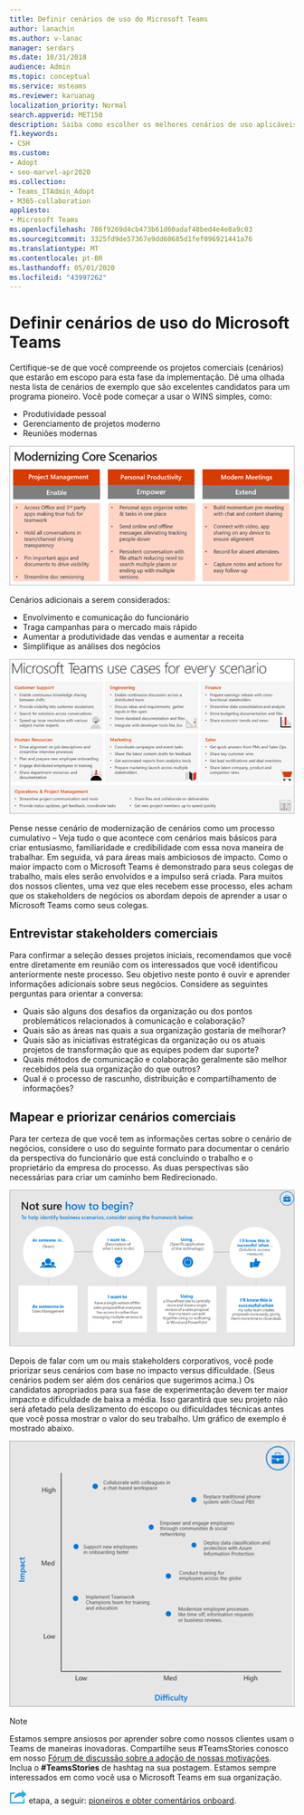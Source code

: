 ```yaml
---
title: Definir cenários de uso do Microsoft Teams
author: lanachin
ms.author: v-lanac
manager: serdars
ms.date: 10/31/2018
audience: Admin
ms.topic: conceptual
ms.service: msteams
ms.reviewer: karuanag
localization_priority: Normal
search.appverid: MET150
description: Saiba como escolher os melhores cenários de uso aplicáveis para a fase de experimento da adoção de suas equipes.
f1.keywords:
- CSH
ms.custom:
- Adopt
- seo-marvel-apr2020
ms.collection:
- Teams_ITAdmin_Adopt
- M365-collaboration
appliesto:
- Microsoft Teams
ms.openlocfilehash: 786f9269d4cb473b61d60adaf48bed4e4e8a9c03
ms.sourcegitcommit: 3325fd9de57367e9dd60685d1fef096921441a76
ms.translationtype: MT
ms.contentlocale: pt-BR
ms.lasthandoff: 05/01/2020
ms.locfileid: "43997262"
---
```

# <a name="define-usage-scenarios-for-microsoft-teams"></a>Definir cenários de uso do Microsoft Teams

Certifique-se de que você compreende os projetos comerciais (cenários) que estarão em escopo para esta fase da implementação. Dê uma olhada nesta lista de cenários de exemplo que são excelentes candidatos para um programa pioneiro. Você pode começar a usar o WINS simples, como:

- Produtividade pessoal
- Gerenciamento de projetos moderno
- Reuniões modernas

![Uma ilustração dos três cenários principais](media/teams-adoption-modernizing-core-scenarios.png)

Cenários adicionais a serem considerados:

- Envolvimento e comunicação do funcionário
- Traga campanhas para o mercado mais rápido
- Aumentar a produtividade das vendas e aumentar a receita
- Simplifique as análises dos negócios

![Uma ilustração de casos de uso do teams para todos os cenários](media/teams-adoption-use-cases.png)

Pense nesse cenário de modernização de cenários como um processo cumulativo – Veja tudo o que acontece com cenários mais básicos para criar entusiasmo, familiaridade e credibilidade com essa nova maneira de trabalhar. Em seguida, vá para áreas mais ambiciosos de impacto. Como o maior impacto com o Microsoft Teams é demonstrado para seus colegas de trabalho, mais eles serão envolvidos e a impulso será criada. Para muitos dos nossos clientes, uma vez que eles recebem esse processo, eles acham que os stakeholders de negócios os abordam depois de aprender a usar o Microsoft Teams como seus colegas.

## <a name="interview-business-stakeholders"></a>Entrevistar stakeholders comerciais

Para confirmar a seleção desses projetos iniciais, recomendamos que você entre diretamente em reunião com os interessados que você identificou anteriormente neste processo. Seu objetivo neste ponto é ouvir e aprender informações adicionais sobre seus negócios. Considere as seguintes perguntas para orientar a conversa:

- Quais são alguns dos desafios da organização ou dos pontos problemáticos relacionados à comunicação e colaboração?
- Quais são as áreas nas quais a sua organização gostaria de melhorar?
- Quais são as iniciativas estratégicas da organização ou os atuais projetos de transformação que as equipes podem dar suporte?
- Quais métodos de comunicação e colaboração geralmente são melhor recebidos pela sua organização do que outros?
- Qual é o processo de rascunho, distribuição e compartilhamento de informações?

## <a name="map-and-prioritize-business-scenarios"></a>Mapear e priorizar cenários comerciais

Para ter certeza de que você tem as informações certas sobre o cenário de negócios, considere o uso do seguinte formato para documentar o cenário da perspectiva do funcionário que está concluindo o trabalho e o proprietário da empresa do processo. As duas perspectivas são necessárias para criar um caminho bem Redirecionado.

![Uma ilustração da estrutura para identificar cenários](media/teams-adoption-identify-scenarios.png)

Depois de falar com um ou mais stakeholders corporativos, você pode priorizar seus cenários com base no impacto versus dificuldade. (Seus cenários podem ser além dos cenários que sugerimos acima.) Os candidatos apropriados para sua fase de experimentação devem ter maior impacto e dificuldade de baixa a média. Isso garantirá que seu projeto não será afetado pela deslizamento do escopo ou dificuldades técnicas antes que você possa mostrar o valor do seu trabalho. Um gráfico de exemplo é mostrado abaixo.

![Uma ilustração mostrando impacto do cenário versus dificuldade](media/teams-adoption-impact-difficulty.png)

> [!Note]
> Estamos sempre ansiosos por aprender sobre como nossos clientes usam o Teams de maneiras inovadoras. Compartilhe seus #TeamsStories conosco em nosso [Fórum de discussão sobre a adoção de nossas motivações](https://techcommunity.microsoft.com/t5/driving-adoption/ct-p/DrivingAdoption). Inclua o **#TeamsStories** de hashtag na sua postagem. Estamos sempre interessados em como você usa o Microsoft Teams em sua organização.

![Um ícone que representa a próxima](media/teams-adoption-next-icon.png) etapa, a seguir: [pioneiros e obter comentários onboard](teams-adoption-onboard-early-adopters.md).

